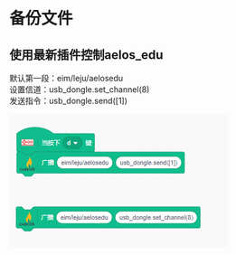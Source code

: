 # 备份文件

## 使用最新插件控制aelos_edu

默认第一段：eim/leju/aelosedu  
设置信道：usb_dongle.set_channel(8)  
发送指令：usb_dongle.send([1])  

![图片](/Scratch_LejuRobot/leju_scratch_20191031/20191031201140.png)